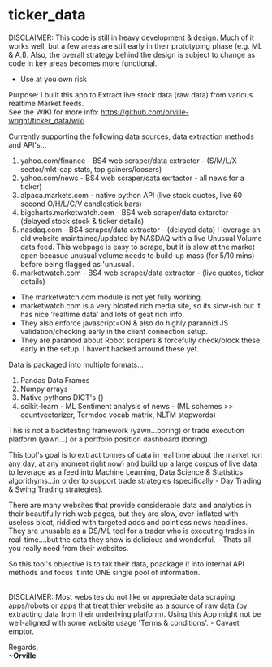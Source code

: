 # ticker_data

DISCLAIMER: This code is still in heavy development & design. Much of it works well, but a few areas are still early in their prototyping phase (e.g. ML & A.I). Also, the overall strategy behind the design is subject to change as code in key areas becomes more functional.
- Use at you own risk

Purpose: I built this app to Extract live stock data (raw data) from various realtime Market feeds.<br>
See the WIKI for more info: https://github.com/orville-wright/ticker_data/wiki

Currently supporting the following data sources, data extraction methods and API's...
  1. yahoo.com/finance  - BS4 web scraper/data extractor - (S/M/L/X sector/mkt-cap stats, top gainers/loosers)
  2. yahoo.com/news - BS4 web scraper/data exrtactor - all news for a ticker)
  2. alpaca.markets.com - native python API (live stock quotes, live 60 second O/H/L/C/V candlestick bars)
  3. bigcharts.marketwatch.com  - BS4 web scraper/data extarctor - (delayed stock stock & ticker details)
  4. nasdaq.com - BS4 scraper/data extractor - (delayed data)
     I leverage an old website maintained/updated by NASDAQ with a live Unusual Volume data feed. This webpage is easy to scrape, but it is slow at the market open becasue unusual volume needs to build-up mass (for 5/10 mins) before being flagged as 'unusual'.
  5. marketwatch.com - BS4 web scraper/data extractor - (live quotes, ticker details)
  * The marketwatch.com module is not yet fully working.
  * marketwatch.com is a very bloated rich media site, so its slow-ish but it has nice 'realtime data' and lots of geat rich info.
  * They also enforce javascript=ON & also do highly paranoid JS validation/checking early in the client connection setup.
  * They are paranoid about Robot scrapers & forcefully check/block these early in the setup. I havent hacked arround these yet.

Data is packaged into multiple formats...
1. Pandas Data Frames
2. Numpy arrays
3. Native pythons DICT's {}
4. scikit-learn - ML Sentiment analysis of news - (ML schemes >> countvectorizer, Termdoc vocab matrix, NLTM stopwords)

This is not a backtesting framework (yawn...boring) or trade execution platform (yawn...) or a portfolio position dashboard (boring).

This tool's goal is to extract tonnes of data in real time about the market (on any day, at any moment right now) and build up a
large corpus of live data to leverage as a feed into Machine Learning, Data Science & Statistics algorithyms...in order to support
trade strategies (specifically - Day Trading & Swing Trading strategies).

There are many websites that provide considerable data and analytics in their beautifully rich web pages, but they are slow, 
over-inflated with useless bloat, riddled with targeted adds and pointless news headlines. They are unusable as a DS/ML tool for a
trader who is executing trades in real-time....but the data they show is delicious and wonderful. - Thats all you really need from
their websites.

So this tool's objective is to tak their data, poackage it into internal API methods and focus it into ONE single pool of information.
<br>
<br>

DISCLAIMER: Most websites do not like or appreciate data scraping apps/robots or apps that treat thier website as a source of raw data (by extracting data from their underlying platform). Using this App might not be well-aligned with some website usage 'Terms & conditions'.  - Cavaet emptor.

Regards,<br>
**~Orville**
